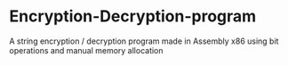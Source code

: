 # Encryption-Decryption-program
A string encryption / decryption program made in Assembly x86 using bit operations and manual memory allocation
